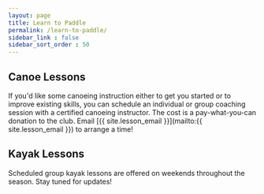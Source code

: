 ```yaml
---
layout: page
title: Learn to Paddle
permalink: /learn-to-paddle/
sidebar_link : false
sidebar_sort_order : 50
---
```


## Canoe Lessons
If you'd like some canoeing instruction either to get you started or to improve existing skills, you can schedule an individual or group coaching session with a certified canoeing instructor. The cost is a pay-what-you-can donation to the club. Email [{{ site.lesson_email }}](mailto:{{ site.lesson_email }}) to arrange a time!

## Kayak Lessons
Scheduled group kayak lessons are offered on weekends throughout the season. Stay tuned for updates!